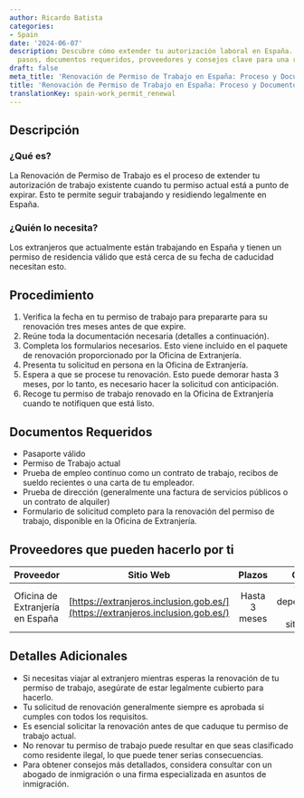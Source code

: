 ```yaml
---
author: Ricardo Batista
categories:
- Spain
date: '2024-06-07'
description: Descubre cómo extender tu autorización laboral en España. Conoce los
  pasos, documentos requeridos, proveedores y consejos clave para una renovación exitosa.
draft: false
meta_title: 'Renovación de Permiso de Trabajo en España: Proceso y Documentos'
title: 'Renovación de Permiso de Trabajo en España: Proceso y Documentos'
translationKey: spain-work_permit_renewal
---
```



## Descripción
### ¿Qué es?
La Renovación de Permiso de Trabajo es el proceso de extender tu autorización de trabajo existente cuando tu permiso actual está a punto de expirar. Esto te permite seguir trabajando y residiendo legalmente en España.

### ¿Quién lo necesita?
Los extranjeros que actualmente están trabajando en España y tienen un permiso de residencia válido que está cerca de su fecha de caducidad necesitan esto.

## Procedimiento
1. Verifica la fecha en tu permiso de trabajo para prepararte para su renovación tres meses antes de que expire.
2. Reúne toda la documentación necesaria (detalles a continuación).
3. Completa los formularios necesarios. Esto viene incluido en el paquete de renovación proporcionado por la Oficina de Extranjería.
4. Presenta tu solicitud en persona en la Oficina de Extranjería.
5. Espera a que se procese tu renovación. Esto puede demorar hasta 3 meses, por lo tanto, es necesario hacer la solicitud con anticipación.
6. Recoge tu permiso de trabajo renovado en la Oficina de Extranjería cuando te notifiquen que está listo.

## Documentos Requeridos
- Pasaporte válido
- Permiso de Trabajo actual
- Prueba de empleo continuo como un contrato de trabajo, recibos de sueldo recientes o una carta de tu empleador.
- Prueba de dirección (generalmente una factura de servicios públicos o un contrato de alquiler)
- Formulario de solicitud completo para la renovación del permiso de trabajo, disponible en la Oficina de Extranjería.

## Proveedores que pueden hacerlo por ti

| Proveedor       |     Sitio Web     |     Plazos    |       Costo      |
| --------------- | --------------- |  :-------------: | :-------------: |
| Oficina de Extranjería en España      |  [https://extranjeros.inclusion.gob.es/](https://extranjeros.inclusion.gob.es/)       |      Hasta 3 meses      |        Varía dependiendo de tu situación       |

## Detalles Adicionales
- Si necesitas viajar al extranjero mientras esperas la renovación de tu permiso de trabajo, asegúrate de estar legalmente cubierto para hacerlo.
- Tu solicitud de renovación generalmente siempre es aprobada si cumples con todos los requisitos.
- Es esencial solicitar la renovación antes de que caduque tu permiso de trabajo actual.
- No renovar tu permiso de trabajo puede resultar en que seas clasificado como residente ilegal, lo que puede tener serias consecuencias.
- Para obtener consejos más detallados, considera consultar con un abogado de inmigración o una firma especializada en asuntos de inmigración.
